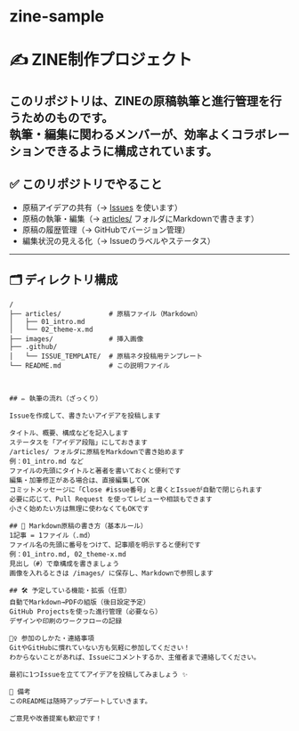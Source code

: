 # zine-sample

# ✍️ ZINE制作プロジェクト
このリポジトリは、ZINEの原稿執筆と進行管理を行うためのものです。  
執筆・編集に関わるメンバーが、効率よくコラボレーションできるように構成されています。
---

## ✅ このリポジトリでやること
- 原稿アイデアの共有（→ [Issues](../../issues) を使います）
- 原稿の執筆・編集（→ [articles/](./articles) フォルダにMarkdownで書きます）
- 原稿の履歴管理（→ GitHubでバージョン管理）
- 編集状況の見える化（→ Issueのラベルやステータス）
---

## 🗂 ディレクトリ構成
```plaintext
/
├── articles/            # 原稿ファイル（Markdown）
│   ├── 01_intro.md
│   └── 02_theme-x.md
├── images/              # 挿入画像
├── .github/
│   └── ISSUE_TEMPLATE/  # 原稿ネタ投稿用テンプレート
└── README.md            # この説明ファイル



## ✏️ 執筆の流れ（ざっくり）

Issueを作成して、書きたいアイデアを投稿します

タイトル、概要、構成などを記入します
ステータスを「アイデア段階」にしておきます
/articles/ フォルダに原稿をMarkdownで書き始めます
例：01_intro.md など
ファイルの先頭にタイトルと著者を書いておくと便利です
編集・加筆修正がある場合は、直接編集してOK
コミットメッセージに「Close #issue番号」と書くとIssueが自動で閉じられます
必要に応じて、Pull Request を使ってレビューや相談もできます
小さく始めたい方は無理に使わなくてもOKです

## 📄 Markdown原稿の書き方（基本ルール）
1記事 = 1ファイル（.md）
ファイル名の先頭に番号をつけて、記事順を明示すると便利です
例：01_intro.md, 02_theme-x.md
見出し（#）で章構成を書きましょう
画像を入れるときは /images/ に保存し、Markdownで参照します

## 🛠 予定している機能・拡張（任意）
自動でMarkdown→PDFの組版（後日設定予定）
GitHub Projectsを使った進行管理（必要なら）
デザインや印刷のワークフローの記録

🙋‍♀️ 参加のしかた・連絡事項
GitやGitHubに慣れていない方も気軽に参加してください！
わからないことがあれば、Issueにコメントするか、主催者まで連絡してください。

最初に1つIssueを立ててアイデアを投稿してみましょう ✨

📌 備考
このREADMEは随時アップデートしていきます。

ご意見や改善提案も歓迎です！

